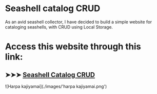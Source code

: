 # Seashell catalog CRUD

As an avid seashell collector, I have decided to build a simple
website for cataloging seashells, with CRUD using Local Storage. 

# Access this website through this link: 

## ➤➤➤ [Seashell Catalog CRUD](https://cjinshian27.github.io/Seashell-Catalog-CRUD/)

![Harpa kajiyamai](./images/'harpa kajiyamai.png')